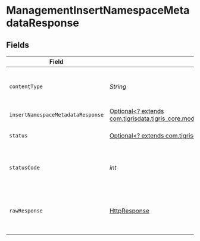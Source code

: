 # ManagementInsertNamespaceMetadataResponse


## Fields

| Field                                                                                                                                                  | Type                                                                                                                                                   | Required                                                                                                                                               | Description                                                                                                                                            |
| ------------------------------------------------------------------------------------------------------------------------------------------------------ | ------------------------------------------------------------------------------------------------------------------------------------------------------ | ------------------------------------------------------------------------------------------------------------------------------------------------------ | ------------------------------------------------------------------------------------------------------------------------------------------------------ |
| `contentType`                                                                                                                                          | *String*                                                                                                                                               | :heavy_check_mark:                                                                                                                                     | HTTP response content type for this operation                                                                                                          |
| `insertNamespaceMetadataResponse`                                                                                                                      | [Optional<? extends com.tigrisdata.tigris_core.models.shared.InsertNamespaceMetadataResponse>](../../models/shared/InsertNamespaceMetadataResponse.md) | :heavy_minus_sign:                                                                                                                                     | OK                                                                                                                                                     |
| `status`                                                                                                                                               | [Optional<? extends com.tigrisdata.tigris_core.models.shared.Status>](../../models/shared/Status.md)                                                   | :heavy_minus_sign:                                                                                                                                     | Default error response                                                                                                                                 |
| `statusCode`                                                                                                                                           | *int*                                                                                                                                                  | :heavy_check_mark:                                                                                                                                     | HTTP response status code for this operation                                                                                                           |
| `rawResponse`                                                                                                                                          | [HttpResponse<InputStream>](https://docs.oracle.com/en/java/javase/11/docs/api/java.net.http/java/net/http/HttpResponse.html)                          | :heavy_check_mark:                                                                                                                                     | Raw HTTP response; suitable for custom response parsing                                                                                                |
